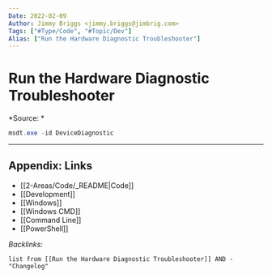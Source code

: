 ```yaml
---
Date: 2022-02-09
Author: Jimmy Briggs <jimmy.briggs@jimbrig.com>
Tags: ["#Type/Code", "#Topic/Dev"]
Alias: ["Run the Hardware Diagnostic Troubleshooter"]
---
```


# Run the Hardware Diagnostic Troubleshooter

*Source: *

```powershell
msdt.exe -id DeviceDiagnostic
```

***

## Appendix: Links

- [[2-Areas/Code/_README|Code]]
- [[Development]]
- [[Windows]]
- [[Windows CMD]]
- [[Command Line]]
- [[PowerShell]]


*Backlinks:*

```dataview
list from [[Run the Hardware Diagnostic Troubleshooter]] AND -"Changelog"
```